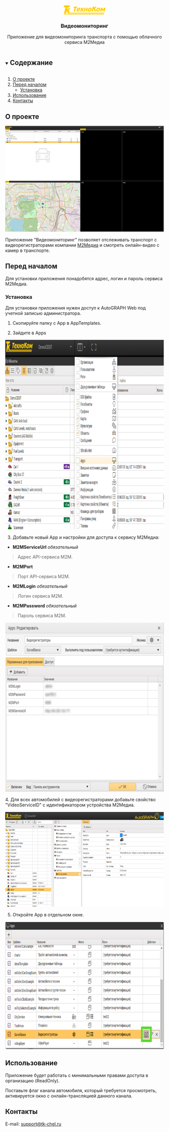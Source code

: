 <br />
<p align="center">
  <a href="https://www.tk-nav.ru/">
    <img src="img/logo_TK_big_ru.png" alt="Logo" width="133" height="29">
  </a>
</p>
<h3 align="center">Видеомониторинг</h3>

  <p align="center"> 
Приложение для видеомониторинга транспорта с помощью облачного сервиса М2Медиа
</p>

<!-- TABLE OF CONTENTS -->
<details open="open">
  <summary><h2 style="display: inline-block">Содержание</h2></summary>
  <ol>
    <li>
      <a href="#о-проекте">О проекте</a>
    </li>
    <li>
      <a href="#перед-началом">Перед началом</a>
      <ul>
        <li><a href="#установка">Установка</a></li>
      </ul>
    </li>
    <li><a href="#использование">Использование</a></li>
    <li><a href="#контакты">Контакты</a></li>
  </ol>
</details>

## О проекте

<p align="center">
<img src="img/screen.png" alt="Внешний вид" width="760" height="335">
</p>

Приложение "Видеомониторинг" позволяет отслеживать транспорт с видеорегистраторами
компании [М2Медиа](https://www.m2media.ru/) и смотреть онлайн-видео с камер в транспорте.

## Перед началом

Для установки приложения понадобятся адрес, логин и пароль сервиса М2Медиа.

### Установка

Для установки приложения нужен доступ к AutoGRAPH Web под учетной записью администратора.

1. Скопируйте папку с App в AppTemplates.

2. Зайдите в Apps

  <p align="center"> 
    <img src="img/menu-apps.png" alt="Меню" width="800" height="600">
</p>

3. Добавьте новый App и настройки для доступа к сервису М2Медиа:

* **M2MServiceUrl** _обязательный_

> Адрес API-сервиса M2M.

* **M2MPort**

> Порт API-сервиса М2М.

* **M2MLogin** _обязательный_

> Логин сервиса М2М.

* **M2MPassword** _обязательный_

> Пароль сервиса М2М.

<p align="center">
   <img src="img/app-settings.png" alt="Настройки приложения" width="651" height="535">
</p>
4. Для всех автомобилей с видеорегистраторами добавьте свойство "VideoServiceID" с идентификатором устройства М2Медиа.

<p align="center">
   <img src="img/setup-device.png" alt="Настройки устройства" width="700" height="300">
</p>

5. Откройте App в отдельном окне.

<p align="center">
    <img src="img/start-app.png" alt="Запуск" width="802" height="403">
</p>
<!-- USAGE EXAMPLES -->

## Использование

Приложение будет работать с минимальными правами доступа в организацию (ReadOnly).

Поставьте флаг канала автомобиля, который требуется просмотреть, активируется окно с онлайн-трансляцией данного канала.

<!-- CONTACT -->

## Контакты

E-mail: <a href="mailto:support@tk-chel.ru">support@tk-chel.ru</a>
